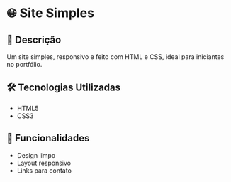 # 🌐 Site Simples

## 📖 Descrição
Um site simples, responsivo e feito com HTML e CSS, ideal para iniciantes no portfólio.

## 🛠 Tecnologias Utilizadas
- HTML5
- CSS3

## 🚀 Funcionalidades
- Design limpo
- Layout responsivo
- Links para contato

